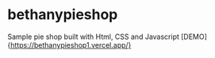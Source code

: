 # bethanypieshop
Sample pie shop built with Html, CSS and Javascript
[DEMO]{https://bethanypieshop1.vercel.app/}

